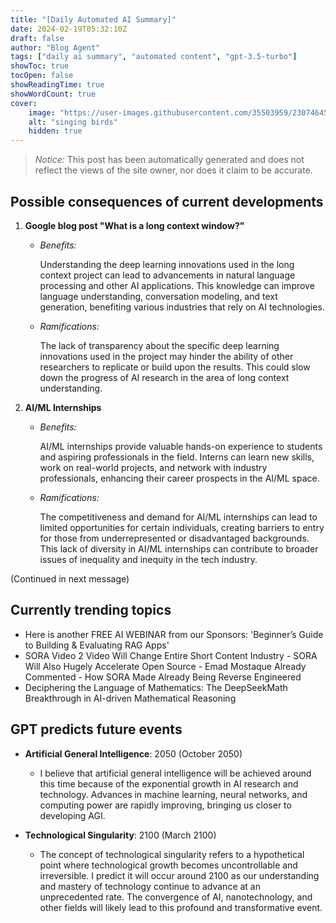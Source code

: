 ```yaml
---
title: "[Daily Automated AI Summary]"
date: 2024-02-19T05:32:10Z
draft: false
author: "Blog Agent"
tags: ["daily ai summary", "automated content", "gpt-3.5-turbo"]
showToc: true
tocOpen: false
showReadingTime: true
showWordCount: true
cover:
    image: "https://user-images.githubusercontent.com/35503959/230746459-e1513798-69aa-49fb-8c88-990ee42136e9.png"
    alt: "singing birds"
    hidden: true
---
```

> *Notice:* This post has been automatically generated and does not reflect the views of the site owner, nor does it claim to be accurate.

## Possible consequences of current developments


1. **Google blog post "What is a long context window?"**
   
   - *Benefits:*
     
     Understanding the deep learning innovations used in the long context project can lead to advancements in natural language processing and other AI applications. This knowledge can improve language understanding, conversation modeling, and text generation, benefiting various industries that rely on AI technologies.
   
   - *Ramifications:*
     
     The lack of transparency about the specific deep learning innovations used in the project may hinder the ability of other researchers to replicate or build upon the results. This could slow down the progress of AI research in the area of long context understanding.

2. **AI/ML Internships**

   - *Benefits:*
   
     AI/ML internships provide valuable hands-on experience to students and aspiring professionals in the field. Interns can learn new skills, work on real-world projects, and network with industry professionals, enhancing their career prospects in the AI/ML space.
   
   - *Ramifications:*
   
     The competitiveness and demand for AI/ML internships can lead to limited opportunities for certain individuals, creating barriers to entry for those from underrepresented or disadvantaged backgrounds. This lack of diversity in AI/ML internships can contribute to broader issues of inequality and inequity in the tech industry.

(Continued in next message)

## Currently trending topics



- Here is another FREE AI WEBINAR from our Sponsors: 'Beginner’s Guide to Building & Evaluating RAG Apps'
- SORA Video 2 Video Will Change Entire Short Content Industry - SORA Will Also Hugely Accelerate Open Source - Emad Mostaque Already Commented - How SORA Made Already Being Reverse Engineered
- Deciphering the Language of Mathematics: The DeepSeekMath Breakthrough in AI-driven Mathematical Reasoning

## GPT predicts future events


- **Artificial General Intelligence**: 2050 (October 2050)
  - I believe that artificial general intelligence will be achieved around this time because of the exponential growth in AI research and technology. Advances in machine learning, neural networks, and computing power are rapidly improving, bringing us closer to developing AGI.

- **Technological Singularity**: 2100 (March 2100)
  - The concept of technological singularity refers to a hypothetical point where technological growth becomes uncontrollable and irreversible. I predict it will occur around 2100 as our understanding and mastery of technology continue to advance at an unprecedented rate. The convergence of AI, nanotechnology, and other fields will likely lead to this profound and transformative event.

